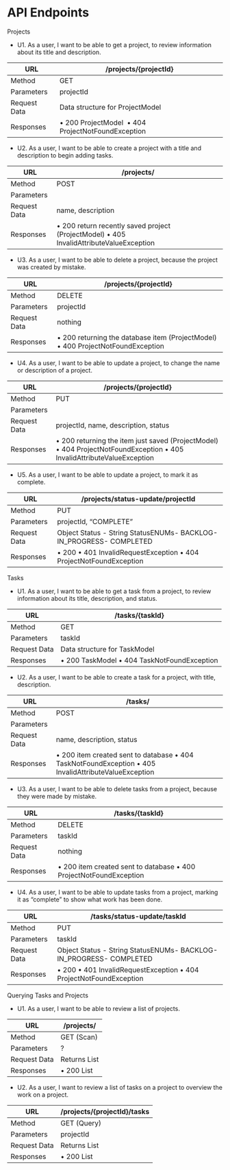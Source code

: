 # **API Endpoints**

Projects

- U1. As a user, I want to be able to get a project, to review information about its title and description.

| URL | /projects/{projectId}                              |
| --- |----------------------------------------------------|
| Method | GET                                                |
| Parameters | projectId                                          |
| Request Data | Data structure for ProjectModel                    |
| Responses | • 200 ProjectModel  • 404 ProjectNotFoundException |
- U2. As a user, I want to be able to create a project with a title and description to begin adding tasks.

| URL | /projects/                                                                              |
| --- |-----------------------------------------------------------------------------------------|
| Method | POST                                                                                    |
| Parameters |                                                                                         |
| Request Data | name, description                                                                       |
| Responses | • 200 return recently saved project (ProjectModel) • 405 InvalidAttributeValueException |
- U3. As a user, I want to be able to delete a project, because the project was created by mistake.

| URL | /projects/{projectId}                                                           |
| --- |---------------------------------------------------------------------------------|
| Method | DELETE                                                                          |
| Parameters | projectId                                                                       |
| Request Data | nothing                                                                         |
| Responses | • 200 returning the database item (ProjectModel) • 400 ProjectNotFoundException |
- U4. As a user, I want to be able to update a project, to change the name or description of a project.

| URL | /projects/{projectId}                                                                                                  |
| --- |------------------------------------------------------------------------------------------------------------------------|
| Method | PUT                                                                                                                    |
| Parameters |                                                                                                                        |
| Request Data | projectId, name, description, status                                                                                   |
| Responses | • 200 returning the item just saved (ProjectModel) • 404 ProjectNotFoundException • 405 InvalidAttributeValueException |
- U5. As a user, I want to be able to update a project, to mark it as complete.

| URL | /projects/status-update/projectId                                   |
| --- |---------------------------------------------------------------------|
| Method | PUT                                                                 |
| Parameters | projectId, “COMPLETE”                                               |
| Request Data | Object Status - String StatusENUMs- BACKLOG- IN_PROGRESS- COMPLETED |
| Responses | • 200 • 401 InvalidRequestException • 404 ProjectNotFoundException  |

Tasks

- U1. As a user, I want to be able to get a task from a project, to review information about its title, description, and status.

| URL | /tasks/{taskId}                             |
| --- |---------------------------------------------|
| Method | GET                                         |
| Parameters | taskId                                      |
| Request Data | Data structure for TaskModel                |
| Responses | • 200 TaskModel • 404 TaskNotFoundException |
- U2. As a user, I want to be able to create a task for a project, with title, description.

| URL | /tasks/                                                                                              |
| --- |------------------------------------------------------------------------------------------------------|
| Method | POST                                                                                                 |
| Parameters |                                                                                                      |
| Request Data | name, description, status                                                                            |
| Responses | • 200 item created sent to database • 404 TaskNotFoundException • 405 InvalidAttributeValueException |
- U3. As a user, I want to be able to delete tasks from a project, because they were made by mistake.

| URL | /tasks/{taskId}                                                    |
| --- |--------------------------------------------------------------------|
| Method | DELETE                                                             |
| Parameters | taskId                                                             |
| Request Data | nothing                                                            |
| Responses | • 200 item created sent to database • 400 ProjectNotFoundException |
- U4. As a user, I want to be able to update tasks from a project, marking it as “complete” to show what work has been done.

| URL | /tasks/status-update/taskId                                         |
| --- |---------------------------------------------------------------------|
| Method | PUT                                                                 |
| Parameters | taskId                                                              |
| Request Data | Object Status - String StatusENUMs- BACKLOG- IN_PROGRESS- COMPLETED |
| Responses | • 200 • 401 InvalidRequestException • 404 ProjectNotFoundException  |

Querying Tasks and Projects

- U1. As a user, I want to be able to review a list of projects.

| URL | /projects/ |
| --- | --- |
| Method | GET (Scan) |
| Parameters | ? |
| Request Data | Returns List<ProjectModel> |
| Responses | • 200 List<ProjectModel> |
- U2. As a user, I want to review a list of tasks on a project to overview the work on a project.

| URL | /projects/{projectId}/tasks |
| --- | --- |
| Method | GET (Query) |
| Parameters | projectId |
| Request Data | Returns List<TaskModels> |
| Responses | • 200 List<TaskModels> |